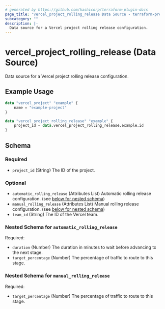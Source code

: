 ```yaml
---
# generated by https://github.com/hashicorp/terraform-plugin-docs
page_title: "vercel_project_rolling_release Data Source - terraform-provider-vercel"
subcategory: ""
description: |-
  Data source for a Vercel project rolling release configuration.
---
```


# vercel_project_rolling_release (Data Source)

Data source for a Vercel project rolling release configuration.

## Example Usage

```terraform
data "vercel_project" "example" {
	name = "example-project"
}

data "vercel_project_rolling_release" "example" {
	project_id = data.vercel_project_rolling_release.example.id
}
```

<!-- schema generated by tfplugindocs -->
## Schema

### Required

- `project_id` (String) The ID of the project.

### Optional

- `automatic_rolling_release` (Attributes List) Automatic rolling release configuration. (see [below for nested schema](#nestedatt--automatic_rolling_release))
- `manual_rolling_release` (Attributes List) Manual rolling release configuration. (see [below for nested schema](#nestedatt--manual_rolling_release))
- `team_id` (String) The ID of the Vercel team.

<a id="nestedatt--automatic_rolling_release"></a>
### Nested Schema for `automatic_rolling_release`

Required:

- `duration` (Number) The duration in minutes to wait before advancing to the next stage.
- `target_percentage` (Number) The percentage of traffic to route to this stage.


<a id="nestedatt--manual_rolling_release"></a>
### Nested Schema for `manual_rolling_release`

Required:

- `target_percentage` (Number) The percentage of traffic to route to this stage.
